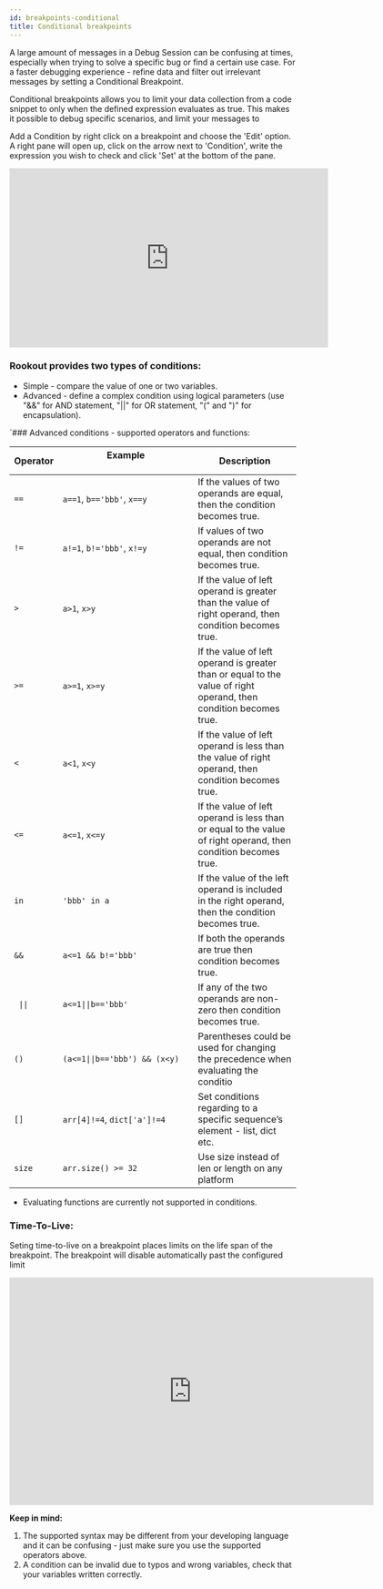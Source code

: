 ```yaml
---
id: breakpoints-conditional
title: Conditional breakpoints
---
```


A large amount of messages in a Debug Session can be confusing at times, especially when trying to solve a specific bug or find a certain use case. 
For a faster debugging experience - refine data and filter out irrelevant messages by setting a Conditional Breakpoint. 

Conditional breakpoints allows you to limit your data collection from a code snippet to only when the defined expression evaluates as true.
This makes it possible to debug specific scenarios, and limit your messages to   

Add a Condition by right click on a breakpoint and choose the 'Edit' option. A right pane will open up, click on the arrow next to 'Condition', write the expression you wish to check and click 'Set' at the bottom of the pane.

<iframe width="560" height="315" src="https://www.youtube.com/embed/IkuvAH52PVA" frameborder="0" allow="autoplay; encrypted-media;" allowfullscreen></iframe>

### Rookout provides two types of conditions:
- Simple - compare the value of one or two variables.
- Advanced - define a complex condition using logical parameters (use "&&" for AND statement,  "||" for OR statement, "(" and ")" for encapsulation).

`### Advanced conditions - supported operators and functions:

| Operator  | Example  &nbsp;&nbsp;&nbsp;&nbsp;&nbsp;&nbsp;&nbsp;&nbsp;&nbsp;&nbsp;&nbsp;&nbsp;&nbsp;&nbsp;&nbsp;&nbsp;&nbsp;&nbsp;&nbsp;&nbsp;&nbsp;&nbsp;&nbsp;&nbsp;&nbsp;&nbsp;&nbsp;&nbsp;&nbsp;&nbsp;&nbsp;&nbsp;&nbsp;&nbsp;&nbsp;&nbsp;&nbsp;&nbsp;&nbsp;&nbsp;&nbsp;&nbsp;&nbsp;&nbsp;&nbsp;&nbsp;&nbsp;&nbsp;&nbsp;&nbsp; | Description |
| ------------ | ----------------------- | ------------- |
| `==` | `a==1`, `b=='bbb'`, `x==y`  | 	If the values of two operands are equal, then the condition becomes true. |
| `!=` | `a!=1`, `b!='bbb'`, `x!=y`  |  If values of two operands are not equal, then condition becomes true. |
| `>` | `a>1`, `x>y`  | If the value of left operand is greater than the value of right operand, then condition becomes true. |
| `>=` | `a>=1`, `x>=y`  | If the value of left operand is greater than or equal to the value of right operand, then condition becomes true. |
| `<` | `a<1`, `x<y` | If the value of left operand is less than the value of right operand, then condition becomes true. |
| `<=` | `a<=1`, `x<=y` | If the value of left operand is less than or equal to the value of right operand, then condition becomes true. |
| `in` | `'bbb' in a` | If the value of the left operand is included in the right operand, then the condition becomes true. |
| `&&` | `a<=1 && b!='bbb'` |  If both the operands are true then condition becomes true. |
| <code> &#124;&#124;</code> | `a<=1`<code>&#124;&#124;</code>`b=='bbb'`  | If any of the two operands are non-zero then condition becomes true. |
| `()` | `(a<=1`<code>&#124;&#124;</code>`b=='bbb') && (x<y)` | Parentheses could be used for changing the precedence when evaluating the conditio |
| `[]` | `arr[4]!=4`, `dict['a']!=4`  | Set conditions regarding to a specific sequence’s element - list, dict etc. |
| `size` | `arr.size() >= 32` | Use size instead of len or length on any platform |


* Evaluating functions are currently not supported in conditions. 

### Time-To-Live:

Seting time-to-live on a breakpoint places limits on the life span of the breakpoint. The breakpoint will disable automatically past the configured limit

<iframe src="https://player.vimeo.com/video/373492033?color=af6bd6&title=0&byline=0&portrait=0" width="640" height="400" frameborder="0" allow="autoplay; fullscreen" allowfullscreen></iframe>

**Keep in mind:** 
1. The supported syntax may be different from your developing language and it can be confusing - just make sure you use the supported operators above.  
2. A condition can be invalid due to typos and wrong variables, check that your variables written correctly. 